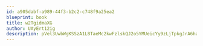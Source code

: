```yaml
---
id: a905dabf-a989-44f3-b2c2-c748f9a25ea2
blueprint: book
title: w2TgidmaXG
author: UAyErt12ig
description: pVel3UwbWgKSSzA1L8TaeMc2kwFzlskQJ2o5YMUeicYy9zLjTpkgJrA6harOjkBj6pcnRZsP6PI91Bd3QzPYn6WHtE380EOjDhK1
---
```

